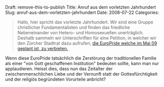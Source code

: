 Draft: remove-this-to-publish
Title: Anruf aus dem vorletzten Jahrhundert
Slug: anruf-aus-dem-vorletzten-jahrhundert
Date: 2008-07-22
Categories:

> Hallo, hier spricht das vorletzte Jahrhundert. Wir sind eine Gruppe christlicher Fundamentalisten und finden das friedliche Nebeneinander von Hetero- und Homosexuellen unerträglich. Deshalb sammeln wir Unterschriften für eine Petition, in welcher wir den Zürcher Stadtrat dazu aufrufen, [die EuroPride welche im Mai 09 geplant ist, zu verbieten.](http://www.blick.ch/news/schweiz/zuerich/bibel-fundis-wollen-schwulenfest-verbieten--96111)

Wenn diese EuroPride tatsächlich die Zerstörung der traditionellen Familie als einer "von Gott geschaffenen Institution" bedeuten sollte, kann man nur applaudieren. Heisst dies, dass nun das Zeitalter der zwischenmenschlichen Liebe und der Vernunft statt der Gottesfürchtigkeit und der religiös begründeten Vorurteile anbricht?

